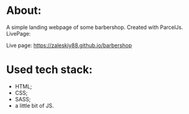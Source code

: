 # About:

A simple landing webpage of some barbershop. Created with ParcelJs. LivePage:

Live page: https://zaleskiy88.github.io/barbershop

# Used tech stack:

- HTML;
- CSS;
- SASS;
- a little bit of JS.
